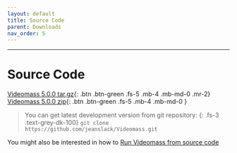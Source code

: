 ```yaml
---
layout: default
title: Source Code
parent: Downloads
nav_order: 5
---
```


---
  
# Source Code

[Videomass 5.0.0 tar.gz](https://github.com/jeanslack/Videomass/archive/refs/tags/v5.0.0.tar.gz){: .btn .btn-green .fs-5 .mb-4 .mb-md-0 .mr-2}
[Videomass 5.0.0 zip](https://github.com/jeanslack/Videomass/archive/refs/tags/v5.0.0.zip){: .btn .btn-green .fs-5 .mb-4 .mb-md-0 } 

> You can get latest development version from git repository:
{: .fs-3 .text-grey-dk-100}
> `git clone https://github.com/jeanslack/Videomass.git`

You might also be interested in how to 
[Run Videomass from source code](https://github.com/jeanslack/Videomass/wiki/Run-Videomass-from-source-code) 
